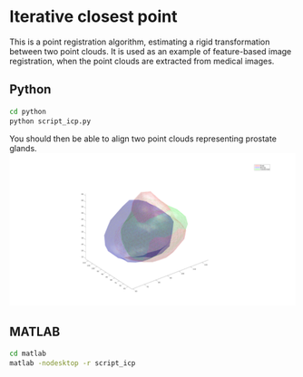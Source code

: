 # Iterative closest point 
This is a point registration algorithm, estimating a rigid transformation between two point clouds. It is used as an example of feature-based image registration, when the point clouds are extracted from medical images.


## Python
```bash 
cd python  
python script_icp.py  
```

You should then be able to align two point clouds representing prostate glands.
![icp_prostate](data/icp_prostate.jpg)


## MATLAB
```bash
cd matlab  
matlab -nodesktop -r script_icp  
```
